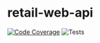 # retail-web-api

[![Code Coverage](https://codecov.io/gh/sasidharankp/retail-web-api/branch/main/graph/badge.svg)](https://codecov.io/gh/sasidharankp/retail-web-api)
![Tests](https://github.com/sasidharankp/retail-web-api/workflows/Node.js%20CI/badge.svg?branch=main)
